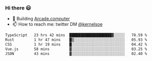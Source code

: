 ### Hi there 😃

- 🔨 Building [Arcade.computer](https://arcade.computer)
- 📫 How to reach me: twitter DM [@kernelsoe](https://twitter.com/kernelsoe)

<!--START_SECTION:waka-->

```txt
TypeScript   23 hrs 42 mins  ███████████████████▓░░░░░   78.59 %
Rust         1 hr 47 mins    █▒░░░░░░░░░░░░░░░░░░░░░░░   05.93 %
CSS          1 hr 19 mins    █░░░░░░░░░░░░░░░░░░░░░░░░   04.42 %
Vue.js       58 mins         ▓░░░░░░░░░░░░░░░░░░░░░░░░   03.25 %
JSON         43 mins         ▓░░░░░░░░░░░░░░░░░░░░░░░░   02.40 %
```

<!--END_SECTION:waka-->
